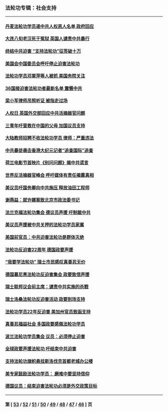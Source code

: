 ### 法轮功专辑：社会支持
---
#### [丹麦法轮功学员递中共人权恶人名单 政府回应](../../pages/nf4386/n13497482.md?01130430) 
#### [大连八旬老汉死于冤狱 英国人谴责中共暴行](../../pages/nf4386/n13480118.md?01130430) 
#### [终结中共迫害 “支持法轮功”征签破十万](../../pages/nf4386/n13471084.md?01130430) 
#### [美国会中国委员会呼吁停止迫害法轮功](../../pages/nf4386/n13465411.md?01130430) 
#### [法轮功学员邓翠萍等人被抓 美国务院关注](../../pages/nf4386/n13451524.md?01130430) 
#### [36国接迫害法轮功者最新名单 震慑中共](../../pages/nf4386/n13445909.md?01130430) 
#### [梁小军律师吊照听证 被指走过场](../../pages/nf4386/n13437662.md?01130430) 
#### [人权日 英国外交部回应中共活摘器官问题](../../pages/nf4386/n13430243.md?01130430) 
#### [三青年吁营救在中国的父母 加国议员支持](../../pages/nf4386/n13429744.md?01130430) 
#### [大陆教师招聘不收法轮功学员 律师：严重违法](../../pages/nf4386/n13365839.md?01130430) 
#### [中共暴徒袭击香港大纪元记者“追查国际”追查](../../pages/nf4386/n13343404.md?01130430) 
#### [荷兰电影节首映片《别问问题》揭中共谎言](../../pages/nf4386/n13321179.md?01130430) 
#### [世界反活摘器官峰会 呼吁媒体有责任揭露真相](../../pages/nf4386/n13264475.md?01130430) 
#### [美议员吁国务卿向中共施压 释放油田工程师](../../pages/nf4386/n13233845.md?01130430) 
#### [谢燕益：就许娜案致北京市政法委书记](../../pages/nf4386/n13182701.md?01130430) 
#### [法兰克福法轮功集会 德议员声援 吁制裁中共](../../pages/nf4386/n13175975.md?01130430) 
#### [美议员声援被中共关押的法轮功学员家属](../../pages/nf4386/n13158310.md?01130430) 
#### [美国前官员：中共迫害法轮功是群体灭绝](../../pages/nf4386/n13157750.md?01130430) 
#### [法轮功反迫害22周年 德国政要声援](../../pages/nf4386/n13143632.md?01130430) 
#### [“我要学法轮功” 瑞士市民感叹真善忍无价](../../pages/nf4386/n13129633.md?01130430) 
#### [德国慕尼黑法轮功反迫害集会 政要致信声援](../../pages/nf4386/n13129148.md?01130430) 
#### [瑞士联邦议会前主席：谴责中共实施的杀戮](../../pages/nf4386/n13127336.md?01130430) 
#### [瑞士洛桑法轮功反迫害活动 政要到场支持](../../pages/nf4386/n13119398.md?01130430) 
#### [法轮功学员22年反迫害 美加州官员致函支持](../../pages/nf4386/n13118879.md?01130430) 
#### [真善忍福益社会 多国政要感佩法轮功学员](../../pages/nf4386/n13116951.md?01130430) 
#### [波兰法轮功学员集会 议员：必须停止迫害](../../pages/nf4386/n13116685.md?01130430) 
#### [全球政要声援法轮功 吁结束中共迫害](../../pages/nf4386/n13114441.md?01130430) 
#### [支持法轮功旗帜悬挂斯洛伐克首都老城办公楼](../../pages/nf4386/n13112261.md?01130430) 
#### [美专家鼓励法轮功学员： 磨难中要坚持信仰](../../pages/nf4386/n13108359.md?01130430) 
#### [德国议员：结束迫害法轮功必须是外交政策目标](../../pages/nf4386/n13109600.md?01130430) 

---
#### 第 [ [53](./53.md?01130430) / [52](./52.md?01130430) / [51](./51.md?01130430) / [50](./50.md?01130430) / [49](./49.md?01130430) / [48](./48.md?01130430) / [47](./47.md?01130430) / [46](./46.md?01130430) ] 页
